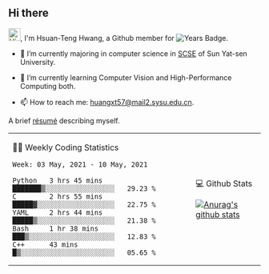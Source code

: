 ## Hi there

<!-- profile views -->

<img height="25" src='https://qpluspicture.oss-cn-beijing.aliyuncs.com/6LjjQA/Hi.gif' alt='Hi' width="24"/>, I'm Hsuan-Teng Hwang, a Github member for 
![Years Badge](https://badges.pufler.dev/years/huangxt57).
<!-- and the number of visitors for this page is  -->
<!-- ![](https://komarev.com/ghpvc/?username=huangxt57&color=blue&label=PROFILE+VIEWS). -->


- 🔭 I’m currently majoring in computer science in [SCSE](http://sdcs.sysu.edu.cn) of Sun Yat-sen University.

- 🌱 I’m currently learning Computer Vision and High-Performance Computing both.

<!-- - 🤔 I’m looking for help with video understanding, HPC programming. -->

- 📫 How to reach me: [huangxt57@mail2.sysu.edu.cn](huangxt57@mail2.sysu.edu.cn).

A brief [résumé](https://www.notion.so/melonhwang/Huan-Teng-Hwang-415a0f2195b84c7b94f5c55668dfe98d) describing myself.

<table align="center">

<td>

🧑‍💻 Weekly Coding Statistics
<!--START_SECTION:waka-->
```text
Week: 03 May, 2021 - 10 May, 2021

Python   3 hrs 45 mins   ███████▒░░░░░░░░░░░░░░░░░   29.23 % 
C        2 hrs 55 mins   █████▓░░░░░░░░░░░░░░░░░░░   22.75 % 
YAML     2 hrs 44 mins   █████▒░░░░░░░░░░░░░░░░░░░   21.38 % 
Bash     1 hr 38 mins    ███▒░░░░░░░░░░░░░░░░░░░░░   12.83 % 
C++      43 mins         █▒░░░░░░░░░░░░░░░░░░░░░░░   05.65 % 
```
<!--END_SECTION:waka-->

</td>

<td>

💻 Github Stats

[![Anurag's github stats](https://github-readme-stats.vercel.app/api?username=huangxt57&hide=prs&show_icons=true)](https://github.com/anuraghazra/github-readme-stats)

</td>

</table>

